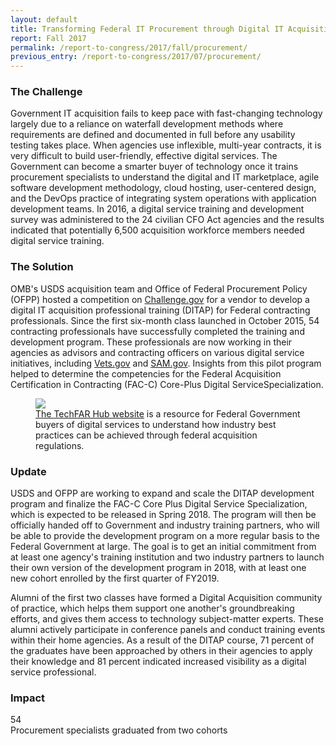 ```yaml
---
layout: default
title: Transforming Federal IT Procurement through Digital IT Acquisition Training
report: Fall 2017
permalink: /report-to-congress/2017/fall/procurement/
previous_entry: /report-to-congress/2017/07/procurement/
---
```

### The Challenge

Government IT acquisition fails to keep pace with fast-changing technology largely due to a reliance on waterfall development methods where requirements are defined and documented in full before any usability testing takes place. When agencies use inflexible, multi-year contracts, it is very difficult to build user-friendly, effective digital services. The Government can become a smarter buyer of technology once it trains procurement specialists to understand the digital and IT marketplace, agile software development methodology, cloud hosting, user-centered design, and the DevOps practice of integrating system operations with application development teams. In 2016, a digital service training and development survey was administered to the 24 civilian CFO Act agencies and the results indicated that potentially 6,500 acquisition workforce members needed digital service training.

### The Solution

OMB's USDS acquisition team and Office of Federal Procurement Policy (OFPP) hosted a competition on [Challenge.gov](https://challenge.gov) for a vendor to develop a digital IT acquisition professional training (DITAP) for Federal contracting professionals. Since the first six-month class launched in October 2015, 54 contracting professionals have successfully completed the training and development program. These professionals are now working in their agencies as advisors and contracting officers on various digital service initiatives, including [Vets.gov](https://vets.gov) and [SAM.gov](https://sam.gov). Insights from this pilot program helped to determine the competencies for the Federal Acquisition Certification in Contracting (FAC-C) Core-Plus Digital ServiceSpecialization.

<figure>
	<img src="{{ site.baseurl }}/images/report-to-congress-2017-fall-techfar.png">
	<figcaption><a href="https://techfarhub.cio.gov/">The TechFAR Hub website</a> is a resource for Federal Government buyers of digital services to understand how industry best practices can be achieved through federal acquisition regulations.</figcaption>
</figure>

### Update

USDS and OFPP are working to expand and scale the DITAP development program and finalize the FAC-C Core Plus Digital Service Specialization, which is expected to be released in Spring 2018. The program will then be officially handed off to Government and industry training partners, who will be able to provide the development program on a more regular basis to the Federal Government at large. The goal is to get an initial commitment from at least one agency's training institution and two industry partners to launch their own version of the development program in 2018, with at least one new cohort enrolled by the first quarter of FY2019.

Alumni of the first two classes have formed a Digital Acquisition community of practice, which helps them support one another's groundbreaking efforts, and gives them access to technology subject-matter experts. These alumni actively participate in conference panels and conduct training events within their home agencies. As a result of the DITAP course, 71 percent of the graduates have been approached by others in their agencies to apply their knowledge and 81 percent indicated increased visibility as a digital service professional.

### Impact

<div class="margin-bottom-3">
	<div>
		<span class="text-primary text-bold font-body-3xl">54</span>
    </div>
    <div>Procurement specialists graduated from two cohorts</div>
</div>
